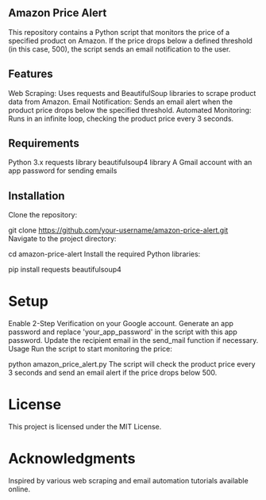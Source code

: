 Amazon Price Alert
-----------------
This repository contains a Python script that monitors the price of a specified product on Amazon. If the price drops below a defined threshold (in this case, 500), the script sends an email notification to the user.

Features
-------------
Web Scraping: Uses requests and BeautifulSoup libraries to scrape product data from Amazon.
Email Notification: Sends an email alert when the product price drops below the specified threshold.
Automated Monitoring: Runs in an infinite loop, checking the product price every 3 seconds.

Requirements
----------------
Python 3.x
requests library
beautifulsoup4 library
A Gmail account with an app password for sending emails

Installation
----------------
Clone the repository:

git clone https://github.com/your-username/amazon-price-alert.git
Navigate to the project directory:

cd amazon-price-alert
Install the required Python libraries:

pip install requests beautifulsoup4

Setup
===============
Enable 2-Step Verification on your Google account.
Generate an app password and replace 'your_app_password' in the script with this app password.
Update the recipient email in the send_mail function if necessary.
Usage
Run the script to start monitoring the price:

python amazon_price_alert.py
The script will check the product price every 3 seconds and send an email alert if the price drops below 500.

License
================
This project is licensed under the MIT License.

Acknowledgments
=======================
Inspired by various web scraping and email automation tutorials available online.
